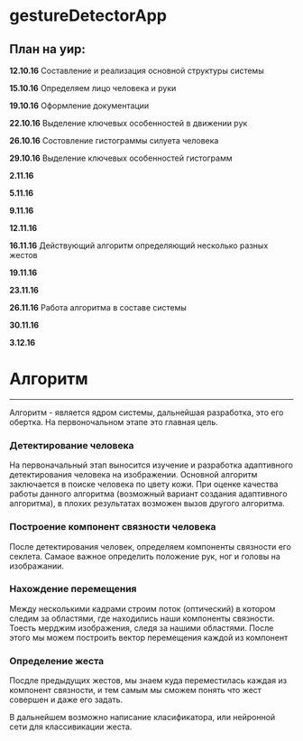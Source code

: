 # gestureDetectorApp

## План на уир:

**12.10.16** Составление и реализация основной структуры системы

**15.10.16** Определяем лицо человека и руки

**19.10.16** Оформление документации

**22.10.16** Выделение ключевых особенностей в движении рук

**26.10.16** Состовление гистограммы силуета человека

**29.10.16** Выделение ключевых особенностей гистограмм

**2.11.16** 

**5.11.16** 

**9.11.16** 

**12.11.16** 

**16.11.16** Действующий алгоритм определяющий несколько разных жестов

**19.11.16** 

**23.11.16** 

**26.11.16** Работа алгоритма в составе системы

**30.11.16**

**3.12.16** 


# Алгоритм

---

Алгоритм - является ядром системы, дальнейшая разработка, это его обертка.
На первоночальном этапе это главная цель.

### Детектирование человека 

На первоначальный этап выносится изучение и разработка адаптивного детектирования человека на изображении.
Основной алгоритм заключается в поиске человека по цвету кожи. При оценке качества работы данного алгоритма (возможный вариант создания адаптивного алгоритма), в плохих результатах возможен вызов другого алгоритма.

### Построение компонент связности человека

После детектирования человек, определяем компоненты связности его секлета. Самаое важное определить положение рук, ног и головы на изображании.


### Нахождение перемещения

Между несколькими кадрами строим поток (оптический) в котором следим за областями, где находились наши компоненты связности. Тоесть мерджим изображения, следя за нашими областями. После этого мы можем построить вектор перемещения каждой из компонент


### Определение жеста 

Посдле предыдущих жестов, мы знаем куда переместилась каждая из компонент связности, и тем самым мы сможем понять что жест совершен и даже его задать. 

В дальнейшем возможно написание класификатора, или нейронной сети для классивикации жеста.
